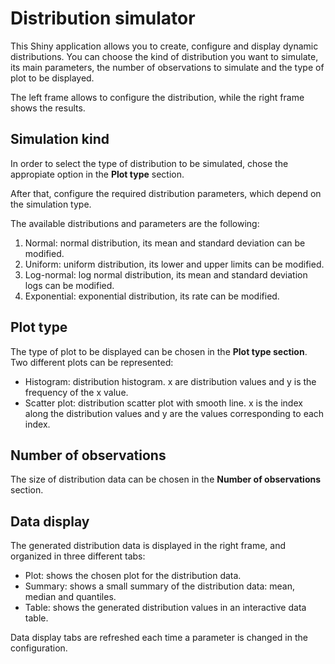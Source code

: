 # Distribution simulator

This Shiny application allows you to create, configure and display dynamic distributions.
You can choose the kind of distribution you want to simulate, its main parameters, 
the number of observations to simulate and the type of plot to be displayed.

The left frame allows to configure the distribution, while the right frame shows the 
results.

## Simulation kind

In order to select the type of distribution to be simulated, chose the appropiate 
option in the __Plot type__ section.

After that, configure the required distribution parameters, which depend on the 
simulation type.

The available distributions and parameters are the following:

1. Normal: normal distribution, its mean and standard deviation can be modified.
2. Uniform: uniform distribution, its lower and upper limits can be modified.
3. Log-normal: log normal distribution, its mean and standard deviation logs 
can be modified.
4. Exponential: exponential distribution, its rate can be modified.

## Plot type

The type of plot to be displayed can be chosen in the __Plot type section__.
Two different plots can be represented:

* Histogram: distribution histogram. x are distribution values and y is the 
frequency of the x value.
* Scatter plot: distribution scatter plot with smooth line. x is the index along 
the distribution values and y are the values corresponding to each index.

## Number of observations

The size of distribution data can be chosen in the __Number of observations__ section.

## Data display

The generated distribution data is displayed in the right frame, and organized in 
three different tabs:

* Plot: shows the chosen plot for the distribution data.
* Summary: shows a small summary of the distribution data: mean, median and quantiles.
* Table: shows the generated distribution values in an interactive data table.

Data display tabs are refreshed each time a parameter is changed in the configuration.
